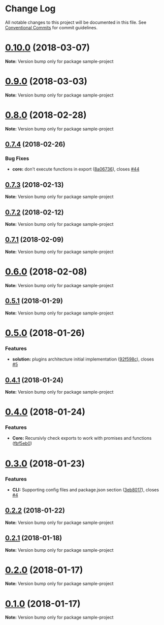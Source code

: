 # Change Log

All notable changes to this project will be documented in this file.
See [Conventional Commits](https://conventionalcommits.org) for commit guidelines.

<a name="0.10.0"></a>
# [0.10.0](https://github.com/Igmat/baset/compare/v0.9.1...v0.10.0) (2018-03-07)




**Note:** Version bump only for package sample-project

<a name="0.9.0"></a>
# [0.9.0](https://github.com/Igmat/baset/compare/v0.8.0...v0.9.0) (2018-03-03)




**Note:** Version bump only for package sample-project

<a name="0.8.0"></a>
# [0.8.0](https://github.com/Igmat/baset/compare/v0.7.5...v0.8.0) (2018-02-28)




**Note:** Version bump only for package sample-project

<a name="0.7.4"></a>
## [0.7.4](https://github.com/Igmat/baset/compare/v0.7.3...v0.7.4) (2018-02-26)


### Bug Fixes

* **core:** don't execute functions in export ([8a06736](https://github.com/Igmat/baset/commit/8a06736)), closes [#44](https://github.com/Igmat/baset/issues/44)




<a name="0.7.3"></a>
## [0.7.3](https://github.com/Igmat/baset/compare/v0.7.2...v0.7.3) (2018-02-13)




**Note:** Version bump only for package sample-project

<a name="0.7.2"></a>
## [0.7.2](https://github.com/Igmat/baset/compare/v0.7.1...v0.7.2) (2018-02-12)




**Note:** Version bump only for package sample-project

<a name="0.7.1"></a>
## [0.7.1](https://github.com/Igmat/baset/compare/v0.7.0...v0.7.1) (2018-02-09)




**Note:** Version bump only for package sample-project

<a name="0.6.0"></a>
# [0.6.0](https://github.com/Igmat/baset/compare/v0.5.1...v0.6.0) (2018-02-08)




**Note:** Version bump only for package sample-project

<a name="0.5.1"></a>
## [0.5.1](https://github.com/Igmat/baset/compare/v0.5.0...v0.5.1) (2018-01-29)




**Note:** Version bump only for package sample-project

<a name="0.5.0"></a>
# [0.5.0](https://github.com/Igmat/baset/compare/v0.4.1...v0.5.0) (2018-01-26)


### Features

* **solution:** plugins architecture initial implementation ([92f598c](https://github.com/Igmat/baset/commit/92f598c)), closes [#5](https://github.com/Igmat/baset/issues/5)




<a name="0.4.1"></a>
## [0.4.1](https://github.com/Igmat/baset/compare/v0.4.0...v0.4.1) (2018-01-24)




**Note:** Version bump only for package sample-project

<a name="0.4.0"></a>
# [0.4.0](https://github.com/Igmat/baset/compare/v0.3.0...v0.4.0) (2018-01-24)


### Features

* **Core:** Recursivly check exports to work with promises and functions ([fbf5eb0](https://github.com/Igmat/baset/commit/fbf5eb0))




<a name="0.3.0"></a>
# [0.3.0](https://github.com/Igmat/baset/compare/v0.2.2...v0.3.0) (2018-01-23)


### Features

* **CLI:** Supporting config files and package.json section ([3eb8017](https://github.com/Igmat/baset/commit/3eb8017)), closes [#4](https://github.com/Igmat/baset/issues/4)




<a name="0.2.2"></a>
## [0.2.2](https://github.com/Igmat/baset/compare/v0.2.1...v0.2.2) (2018-01-22)




**Note:** Version bump only for package sample-project

<a name="0.2.1"></a>
## [0.2.1](https://github.com/Igmat/baset/compare/v0.2.0...v0.2.1) (2018-01-18)




**Note:** Version bump only for package sample-project

<a name="0.2.0"></a>
# [0.2.0](https://github.com/Igmat/baset/compare/v0.1.0...v0.2.0) (2018-01-17)




**Note:** Version bump only for package sample-project

<a name="0.1.0"></a>
# [0.1.0](https://github.com/Igmat/baset/compare/v0.0.1...v0.1.0) (2018-01-17)




**Note:** Version bump only for package sample-project
